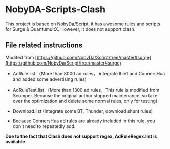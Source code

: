 # NobyDA-Scripts-Clash
This project is based on [NobyDa/Script](https://github.com/NobyDa/Script/), it has awesome rules and scripts for Surge & QuantumultX. However, it does not support clash.

## File related instructions
Modifed from [https://github.com/NobyDa/Script/tree/master#surge](https://github.com/NobyDa/Script/tree/master#surge)

- AdRule.list （More than 8000 ad rules， integrate lhie1 and ConnersHua and added some advertising rules)

- AdRuleTest.list （More than 1300 ad rules，This rule is modified from Scomper. Because the original author stopped maintenance, so take over the optimization and delete some normal rules, only for testing)

- Download.list (Integrate some BT, Thunder, download shunt rules)

- Because ConnersHua ad rules are already included in this rule, you don't need to repeatedly add.

**Due to the fact that Clash does not support regex, AdRuleRegex.list is available.**